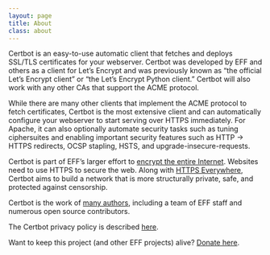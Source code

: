 ```yaml
---
layout: page
title: About
class: about
---
```

Certbot is an easy-to-use automatic client that fetches and deploys SSL/TLS certificates for your webserver. Certbot was developed by EFF and others as a client for Let’s Encrypt and was previously known as “the official Let’s Encrypt client” or “the Let’s Encrypt Python client.” Certbot will also work with any other CAs that support the ACME protocol.

While there are many other clients that implement the ACME protocol to fetch certificates, Certbot is the most extensive client and can automatically configure your webserver to start serving over HTTPS immediately.  For Apache, it can also optionally automate security tasks such as tuning ciphersuites and enabling important security features such as HTTP → HTTPS redirects, OCSP stapling, HSTS, and upgrade-insecure-requests.

Certbot is part of EFF’s larger effort to [encrypt the entire Internet](https://eff.org/encrypt-the-web). Websites need to use HTTPS to secure the web. Along with [HTTPS Everywhere](https://www.eff.org/https-everywhere), Certbot aims to build a network that is more structurally private, safe, and protected against censorship.

Certbot is the work of [many authors](https://github.com/certbot/certbot/graphs/contributors), including a team of EFF staff and numerous open source contributors.

The Certbot privacy policy is described [here](/privacy).

Want to keep this project (and other EFF projects) alive? [Donate here](https://supporters.eff.org/donate/support-lets-encrypt).
